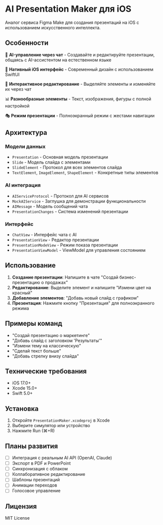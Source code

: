# AI Presentation Maker для iOS

Аналог сервиса Figma Make для создания презентаций на iOS с использованием искусственного интеллекта.

## Особенности

🤖 **AI-управление через чат** - Создавайте и редактируйте презентации, общаясь с AI-ассистентом на естественном языке

📱 **Нативный iOS интерфейс** - Современный дизайн с использованием SwiftUI

🎨 **Интерактивное редактирование** - Выделяйте элементы и изменяйте их через чат

📊 **Разнообразные элементы** - Текст, изображения, фигуры с полной настройкой

🎭 **Режим презентации** - Полноэкранный режим с жестами навигации

## Архитектура

### Модели данных
- `Presentation` - Основная модель презентации
- `Slide` - Модель слайда с элементами
- `SlideElement` - Протокол для всех элементов слайда
- `TextElement`, `ImageElement`, `ShapeElement` - Конкретные типы элементов

### AI интеграция
- `AIServiceProtocol` - Протокол для AI сервисов
- `MockAIService` - Заглушка для демонстрации функциональности
- `AIMessage` - Модель сообщений чата
- `PresentationChanges` - Система изменений презентации

### Интерфейс
- `ChatView` - Интерфейс чата с AI
- `PresentationView` - Редактор презентации
- `PresentationModeView` - Режим показа презентации
- `PresentationViewModel` - ViewModel для управления состоянием

## Использование

1. **Создание презентации**: Напишите в чате "Создай бизнес-презентацию о продажах"
2. **Редактирование**: Выделите элемент и напишите "Измени цвет на красный"
3. **Добавление элементов**: "Добавь новый слайд с графиком"
4. **Презентация**: Нажмите кнопку "Презентация" для полноэкранного режима

## Примеры команд

- "Создай презентацию о маркетинге"
- "Добавь слайд с заголовком 'Результаты'"
- "Измени тему на классическую"
- "Сделай текст больше"
- "Добавь стрелку внизу слайда"

## Технические требования

- iOS 17.0+
- Xcode 15.0+
- Swift 5.0+

## Установка

1. Откройте `PresentationMaker.xcodeproj` в Xcode
2. Выберите симулятор или устройство
3. Нажмите Run (⌘+R)

## Планы развития

- [ ] Интеграция с реальным AI API (OpenAI, Claude)
- [ ] Экспорт в PDF и PowerPoint
- [ ] Синхронизация с облаком
- [ ] Коллаборативное редактирование
- [ ] Шаблоны презентаций
- [ ] Анимации переходов
- [ ] Голосовое управление

## Лицензия

MIT License